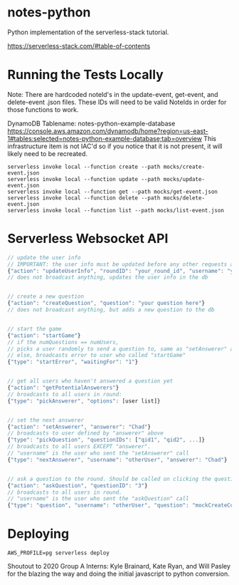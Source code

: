 # notes-python
Python implementation of the serverless-stack tutorial.

https://serverless-stack.com/#table-of-contents



# Running the Tests Locally
Note: There are hardcoded noteId's in the update-event, get-event, and delete-event .json files. These IDs will need to be valid NoteIds in order for those functions to work.

DynamoDB Tablename: notes-python-example-database
https://console.aws.amazon.com/dynamodb/home?region=us-east-1#tables:selected=notes-python-example-database;tab=overview
This infrastructure item is not IAC'd so if you notice that it is not present, it will likely need to be recreated.
```
serverless invoke local --function create --path mocks/create-event.json
serverless invoke local --function update --path mocks/update-event.json
serverless invoke local --function get --path mocks/get-event.json
serverless invoke local --function delete --path mocks/delete-event.json
serverless invoke local --function list --path mocks/list-event.json
```

# Serverless Websocket API
```javascript
// update the user info 
// IMPORTANT: the user info must be updated before any other requests are made, becasue everything is tied to the round
{"action": "updateUserInfo", "roundID": "your_round_id", "username": "your_user_name"}
// does not broadcast anything, updates the user info in the db


// create a new question
{"action": "createQuestion", "question": "your question here"}
// does not broadcast anything, but adds a new question to the db


// start the game
{"action": "startGame"}
// if the numQuestions == numUsers,
// picks a user randomly to send a question to, same as "setAnswerer" action
// else, broadcasts error to user who called "startGame"
{"type": "startError", "waitingFor": "1"}


// get all users who haven't answered a question yet
{"action": "getPotentialAnswerers"} 
// broadcasts to all users in round:
{"type": "pickAnswerer", "options": [user list]}


// set the next answerer
{"action": "setAnswerer", "answerer": "Chad"}
// broadcasts to user defined by "answerer" above
{"type": "pickQuestion", "questionIDs": ["qid1", "qid2", ...]}
// broadcasts to all users EXCEPT "answerer". 
// "username" is the user who sent the "setAnswerer" call
{"type": "nextAnswerer", "username": "otherUser", "answerer": "Chad"}


// ask a question to the round. Should be called on clicking the question tile
{"action": "askQuestion", "questionID": "3"}
// broadcasts to all users in round.
// "username" is the user who sent the "askQuestion" call
{"type": "question", "username": "otherUser", "question": "mockCreateContent"}
```


# Deploying
`AWS_PROFILE=pg serverless deploy`

Shoutout to 2020 Group A Interns: Kyle Brainard, Kate Ryan, and Will Pasley for the blazing the way and doing the initial javascript to python conversion.
